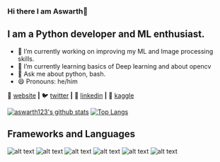 ### Hi there I am Aswarth👋
## I am a Python developer and ML enthusiast. 


- 🔭 I’m currently working on improving my ML and Image processing skills.
- 🌱 I’m currently learning basics of Deep learning and about opencv
- 💬 Ask me about python, bash.
- 😄 Pronouns: he/him

🏡 [website][website] **|** 
🐦 [twitter][twitter] **|**
👔 [linkedin][linkedin] **|**
🔭 [kaggle][kaggle]

[website]: https://aswarth123.github.io/
[twitter]: https://twitter.com/Aswarthnarayan2
[linkedin]:https://www.linkedin.com/in/aswarth-narayana-c-v-62a0b0198/
[kaggle]: https://www.kaggle.com/aswarthnarayanacv

[![aswarth123's github stats](https://github-readme-stats.vercel.app/api?username=aswarth123)](https://github.com/anuraghazra/github-readme-stats)                 [![Top Langs](https://github-readme-stats.vercel.app/api/top-langs/?username=aswarth123&layout=compact)](https://github.com/anuraghazra/github-readme-stats)

## Frameworks and Languages
![alt text](https://img.icons8.com/color/96/000000/tensorflow.png) ![alt text](https://img.icons8.com/color/96/000000/python.png)  ![alt text](https://img.icons8.com/color/96/000000/java-coffee-cup-logo.png)  ![alt text](https://img.icons8.com/color/96/000000/postgreesql.png) ![alt text](https://img.icons8.com/color/96/000000/javascript.png) ![alt text](https://img.icons8.com/color/96/000000/c-plus-plus-logo.png)
